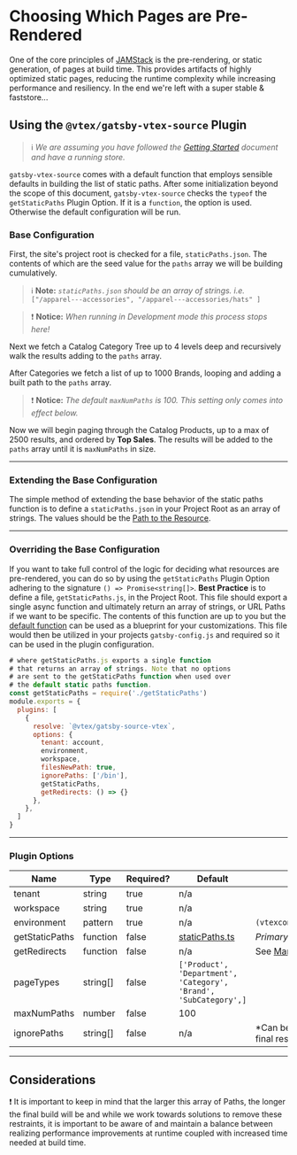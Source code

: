 # Choosing Which Pages are Pre-Rendered

One of the core principles of [JAMStack](https://github.com/vtex/faststore/tree/master/docs/what-is-jamstack.md) is the pre-rendering, or static generation, of pages at build time. This provides artifacts of highly optimized static pages, reducing the runtime complexity while increasing performance and resiliency. In the end we're left with a super stable & faststore...

## Using the `@vtex/gatsby-vtex-source` Plugin

>ℹ️ *We are assuming you have followed the [Getting Started](https://github.com/vtex/faststore/tree/master/docs/getting-started.md) document and have a running store.*

`gatsby-vtex-source` comes with a default function that employs sensible defaults in building the list of static paths. After some initialization beyond the scope of this document, `gatsby-vtex-source` checks the `typeof` the `getStaticPaths` Plugin Option. If it is a `function`, the option is used. Otherwise the default configuration will be run.

### Base Configuration

First, the site's project root is checked for a file, `staticPaths.json`. The contents of which are the seed value for the `paths` array we will be building cumulatively.

>ℹ️ **Note:** *`staticPaths.json` should be an array of strings. i.e.* `["/apparel---accessories", "/apparel---accessories/hats" ]`

>:exclamation: **Notice:** *When running in Development mode this process stops here!*

Next we fetch a Catalog Category Tree up to 4 levels deep and recursively walk the results adding to the `paths` array.

After Categories we fetch a list of up to 1000 Brands, looping and adding a built path to the `paths` array.

>:exclamation: **Notice:** *The default `maxNumPaths` is 100. This setting only comes into effect below.*

Now we will begin paging through the Catalog Products, up to a max of 2500 results, and ordered by **Top Sales**. The results will be added to the `paths` array until it is `maxNumPaths` in size.

---
### Extending the Base Configuration

The simple method of extending the base behavior of the static paths function is to define a `staticPaths.json` in your Project Root as an array of strings. The values should be the [Path to the Resource](https://developer.mozilla.org/en-US/docs/Learn/Common_questions/What_is_a_URL#path_to_resource).

---
### Overriding the Base Configuration

If you want to take full control of the logic for deciding what resources are pre-rendered, you can do so by using the `getStaticPaths` Plugin Option adhering to the signature `() => Promise<string[]>`.
**Best Practice** is to define a file, `getStaticPaths.js`, in the Project Root. This file should export a single async function and ultimately return an array of strings, or URL Paths if we want to be specific. The contents of this function are up to you but the [default function](https://github.com/vtex/faststore/blob/master/packages/gatsby-source-vtex/src/staticPaths.ts#L38) can be used as a blueprint for your customizations.
This file would then be utilized in your projects `gatsby-config.js` and required so it can be used in the plugin configuration.
```javascript
# where getStaticPaths.js exports a single function
# that returns an array of strings. Note that no options
# are sent to the getStaticPaths function when used over
# the default static paths function.
const getStaticPaths = require('./getStaticPaths')
module.exports = {
  plugins: [
    {
      resolve: `@vtex/gatsby-source-vtex`,
      options: {
        tenant: account,
        environment,
        workspace,
        filesNewPath: true,
        ignorePaths: ['/bin'],
        getStaticPaths,
        getRedirects: () => {}
      },
    },
  ]
} 
```
---
### Plugin Options
| Name           | Type     | Required? | Default                                                                                                            | Comments                                                                                            |
| -------------- | -------- | --------- | ------------------------------------------------------------------------------------------------------------------ | --------------------------------------------------------------------------------------------------- |
| tenant         | string   | true      | n/a                                                                                                                |                                                                                                     |
| workspace      | string   | true      | n/a                                                                                                                |                                                                                                     |
| environment    | pattern  | true      | n/a                                                                                                                | `(vtexcommercestable\|vtexcommercebeta)`                                                            |
| getStaticPaths | function | false     | [staticPaths.ts](https://github.com/vtex/faststore/blob/master/packages/gatsby-source-vtex/src/staticPaths.ts#L38) | *Primary Subject of this Document*                                                                  |
| getRedirects   | function | false     | n/a                                                                                                                | See [Managing URL Redirects](https://github.com/vtex/faststore/tree/master/docs/getting-started.mb) |
| pageTypes      | string[] | false     | `['Product', 'Department', 'Category', 'Brand', 'SubCategory',]`                                                   |                                                                                                     |
| maxNumPaths    | number   | false     | 100                                                                                                                |                                                                                                     |
| ignorePaths    | string[] | false     | n/a                                                                                                                | *Can be used to exclude paths from the final results returned by `getStaticPaths`                   |

---
## Considerations

:exclamation: It is important to keep in mind that the larger this array of Paths, the longer the final build will be and while we work towards solutions to remove these restraints, it is important to be aware of and maintain a balance between realizing performance improvements at runtime coupled with increased time needed at build time.
